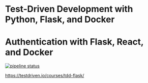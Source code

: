 # Test-Driven Development with Python, Flask, and Docker
# Authentication with Flask, React, and Docker
[![pipeline status](https://gitlab.com/testdriven/flask-tdd-docker/badges/master/pipeline.svg)](https://gitlab.com/testdriven/flask-tdd-docker/commits/master)

https://testdriven.io/courses/tdd-flask/